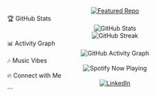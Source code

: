 <div align="center"> <a href="https://github.com/DhanajeyanGanesan?tab=repositories"> <img src="https://github-readme-stats.vercel.app/api/pin/?username=DhanajeyanGanesan&repo=your-best-repo&theme=dark&hide_border=true&title_color=FFD700&icon_color=FF4500" alt="Featured Repo" /> </a> </div>
🏆 GitHub Stats
<div align="center"> <img src="https://github-readme-stats.vercel.app/api?username=DhanajeyanGanesan&show_icons=true&theme=dark&hide_border=true&title_color=FFD700&icon_color=FF4500" alt="GitHub Stats" /> <br> <img src="https://github-readme-streak-stats.herokuapp.com/?user=DhanajeyanGanesan&theme=dark&ring=FFD700&fire=FF4500&currStreakLabel=FFD700" alt="GitHub Streak" /> </div>
📊 Activity Graph
<div align="center"> <img src="https://github-readme-activity-graph.vercel.app/graph?username=DhanajeyanGanesan&theme=golden" alt="GitHub Activity Graph" /> </div>
🎶 Music Vibes
<div align="center"> <img src="https://spotify-now-playing-eight.vercel.app/api/spotify-playing" alt="Spotify Now Playing"> </div>
🔥 Connect with Me
<div align="center"> <a href="https://www.linkedin.com/in/dhanajeyan-ganesan-641a54265/"> <img src="https://img.shields.io/badge/LinkedIn-Connect-blue?style=for-the-badge&logo=linkedin" alt="LinkedIn"> </a> </div> ```
